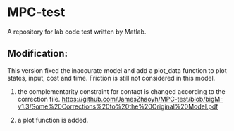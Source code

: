 # MPC-test
A repository for lab code test written by Matlab.

## Modification:

This version fixed the inaccurate model and add a plot_data function to plot states, input, cost and time. Friction is still not considered in this model.

1. the complementarity constraint for contact is changed according to the correction file. https://github.com/JamesZhaoyh/MPC-test/blob/bigM-v1.3/Some%20Corrections%20to%20the%20Original%20Model.pdf

2. a plot function is added.
